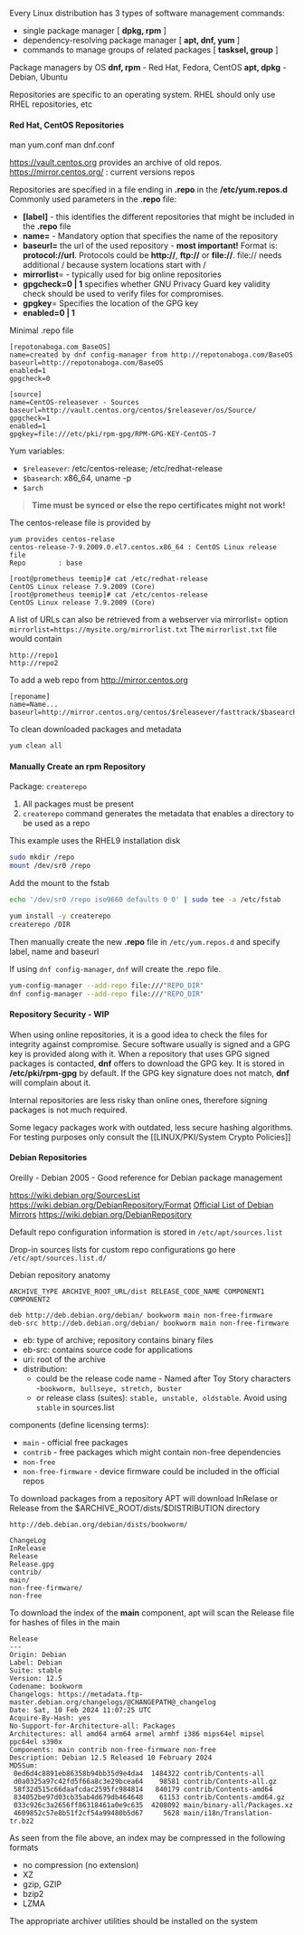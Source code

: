 
Every Linux distribution has 3 types of software management commands:
* single package manager \[ **dpkg, rpm** ]
* dependency-resolving package manager \[ **apt, dnf, yum** ]
* commands to manage groups of related packages \[ **tasksel, group** ]

Package managers by OS
**dnf, rpm** - Red Hat, Fedora, CentOS
**apt, dpkg** - Debian, Ubuntu

Repositories are specific to an operating system. RHEL should only use RHEL repositories, etc
#### Red Hat, CentOS Repositories

man yum.conf
man dnf.conf

https://vault.centos.org provides an archive of old repos.
https://mirror.centos.org/ : current versions repos

Repositories are specified in a file ending in **.repo** in the **/etc/yum.repos.d**
Commonly used parameters in the **.repo** file:

* **\[label]** - this identifies the different repositories that might be included in the **.repo** file
* **name=** - Mandatory option that specifies the name of the repository
* **baseurl=** the url of the used repository - **most important!** Format is: **protocol://url**. Protocols could be **http://**, **ftp://** or **file://**. file:// needs additional / because system locations start with /
* **mirrorlist**= - typically used for big online repositories
* **gpgcheck=0 | 1** specifies whether GNU Privacy Guard key validity check should be used to verify files for compromises.
* **gpgkey**=  Specifies the location of the GPG key
* **enabled=0 | 1**

Minimal .repo file

```
[repotonaboga.com_BaseOS]
name=created by dnf config-manager from http://repotonaboga.com/BaseOS
baseurl=http://repotonaboga.com/BaseOS
enabled=1
gpgcheck=0
```

```
[source]
name=CentOS-releasever - Sources
baseurl=http://vault.centos.org/centos/$releasever/os/Source/
gpgcheck=1
enabled=1
gpgkey=file:///etc/pki/rpm-gpg/RPM-GPG-KEY-CentOS-7
```

Yum variables:
* `$releasever`: /etc/centos-release; /etc/redhat-release
* `$basearch`: x86_64, uname -p
* `$arch`

> **Time must be synced or else the repo certificates might not work!**

The centos-release file is provided by 

```
yum provides centos-relase
centos-release-7-9.2009.0.el7.centos.x86_64 : CentOS Linux release file
Repo        : base
```

```
[root@prometheus teemip]# cat /etc/redhat-release
CentOS Linux release 7.9.2009 (Core)
[root@prometheus teemip]# cat /etc/centos-release
CentOS Linux release 7.9.2009 (Core)
```

A list of URLs can also be retrieved from a webserver via mirrorlist= option
`mirrorlist=https://mysite.org/mirrorlist.txt`
The `mirrorlist.txt` file would contain

```
http://repo1
http://repo2
```

To add a web repo from http://mirror.centos.org

```
[reponame]
name=Name...
baseurl=http://mirror.centos.org/centos/$releasever/fasttrack/$basearch/
```

To clean downloaded packages and metadata

``` bash
yum clean all
```
#### Manually Create an rpm Repository

Package: 
`createrepo`

1. All packages must be present
2. `createrepo` command generates the metadata that enables a directory to be used as a repo

This example uses the RHEL9 installation disk

```bash
sudo mkdir /repo
mount /dev/sr0 /repo
```

Add the mount to the fstab

```bash
echo '/dev/sr0 /repo iso9660 defaults 0 0' | sudo tee -a /etc/fstab
```

```bash
yum install -y createrepo
createrepo /DIR
```

Then manually create the new **.repo** file in `/etc/yum.repos.d` and specify label, name and baseurl

If using `dnf config-manager`, `dnf` will create the .repo file.

``` bash
yum-config-manager --add-repo file:///"REPO_DIR"
dnf config-manager --add-repo file:///"REPO_DIR"
```
#### Repository Security - WIP

When using online repositories, it is a good idea to check the files for integrity against compromise.
Secure software usually is signed and a GPG key is provided along with it.
When a repository that uses GPG signed packages is contacted, **dnf** offers to download the GPG key. It is stored in **/etc/pki/rpm-gpg** by default. If the GPG key signature does not match, **dnf** will complain about it.

Internal repositories are less risky than online ones, therefore signing packages is not much required.

Some legacy packages work with outdated, less secure hashing algorithms. For testing purposes only consult the [[LINUX/PKI/System Crypto Policies]]

#### Debian Repositories

Oreilly - Debian 2005 - Good reference for Debian package management

https://wiki.debian.org/SourcesList
https://wiki.debian.org/DebianRepository/Format
[Official List of Debian Mirrors](https://www.debian.org/mirror/list)
https://wiki.debian.org/DebianRepository

Default repo configuration information is stored in
`/etc/apt/sources.list`

Drop-in sources lists for custom repo configurations go here
` /etc/apt/sources.list.d/`

Debian repository anatomy

```
ARCHIVE_TYPE ARCHIVE_ROOT_URL/dist RELEASE_CODE_NAME COMPONENT1 COMPONENT2
```

```
deb http://deb.debian.org/debian/ bookworm main non-free-firmware
deb-src http://deb.debian.org/debian/ bookworm main non-free-firmware
```

* eb: type of archive; repository contains binary files
* eb-src: contains source code for applications
* uri: root of the archive
* distribution: 
	* could be the release code name - Named after Toy Story characters  -`bookworm, bullseye, stretch, buster`
	* or release class (suites): `stable, unstable, oldstable`. Avoid using `stable` in sources.list

components (define licensing terms):
* `main` - official free packages
* `contrib` - free packages which might contain non-free dependencies
* `non-free`
* `non-free-firmware` - device firmware could be included in the official repos


To download packages from a repository APT will download InRelase or Release from the $ARCHIVE_ROOT/dists/\$DISTRIBUTION directory

```
http://deb.debian.org/debian/dists/bookworm/

ChangeLog
InRelease
Release
Release.gpg
contrib/
main/
non-free-firmware/
non-free
```

To download the index of the **main** component, apt will scan the Release file for hashes of files in the main 

```
Release
---
Origin: Debian
Label: Debian
Suite: stable
Version: 12.5
Codename: bookworm
Changelogs: https://metadata.ftp-master.debian.org/changelogs/@CHANGEPATH@_changelog
Date: Sat, 10 Feb 2024 11:07:25 UTC
Acquire-By-Hash: yes
No-Support-for-Architecture-all: Packages
Architectures: all amd64 arm64 armel armhf i386 mips64el mipsel ppc64el s390x
Components: main contrib non-free-firmware non-free
Description: Debian 12.5 Released 10 February 2024
MD5Sum:
 0ed6d4c8891eb86358b94bb35d9e4da4  1484322 contrib/Contents-all
 d0a0325a97c42fd5f66a8c3e29bcea64    98581 contrib/Contents-all.gz
 58f32d515c66daafcdac2595fc984814   840179 contrib/Contents-amd64
 834052be97d03cb35ab4d679db464648    61153 contrib/Contents-amd64.gz
 033c926c3a2656ff86318461a0e9c635  4208092 main/binary-all/Packages.xz
 4609852c57e8b51f2cf54a99480b5d67     5628 main/i18n/Translation-tr.bz2
``` 

As seen from the file above, an index may be compressed in the following formats
* no compression (no extension)
* XZ
* gzip, GZIP
* bzip2
* LZMA

The appropriate archiver utilities should be installed on the system

